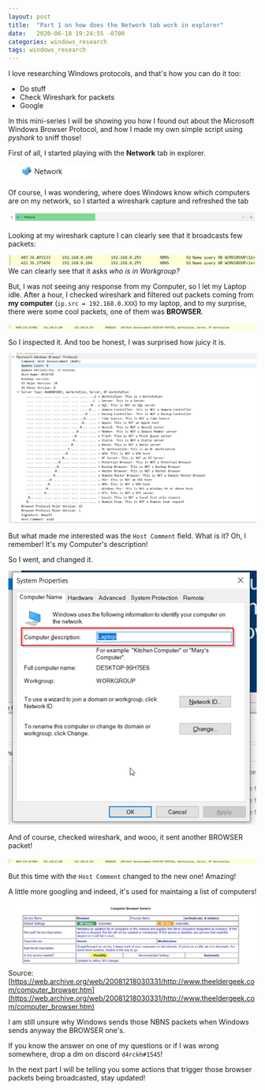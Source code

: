 ```yaml
---
layout: post
title:  "Part 1 on how does the Network tab work in explorer"
date:   2020-06-18 19:24:55 -0700
categories: windows_research
tags: windows_research
---
```


I love researching Windows protocols, and that's how you can do it too:
- Do stuff
- Check Wireshark for packets
- Google

In this mini-series I will be showing you how I found out about the Microsoft Windows Browser Protocol, and how I made my own simple script using _pyshark_ to sniff those!

First of all, I started playing with the **Network** tab in explorer.

![image](/assets/images/network-explorer.jpg)

Of course, I was wondering, where does Windows know which computers are on my network, so I started a wireshark capture and refreshed the tab

![image](/assets/images/network-explorer-refresh.png)

Looking at my wireshark capture I can clearly see that it broadcasts few packets:

![image](/assets/images/network-explorer-nbns-packets.png)
We can clearly see that it asks *who is in Workgroup?*

But, I was not seeing any response from my Computer, so I let my Laptop idle.
After a hour, I checked wireshark and filtered out packets coming from **my computer** (`ip.src = 192.168.0.XXX`) to my laptop, and to my surprise, there were some cool packets, one of them was **BROWSER**.

![image](/assets/images/network-explorer-browser-packet.png)

So I inspected it. And too be honest, I was surprised how juicy it is.

![image](/assets/images/network-explorer-browser-fields.png)

But what made me interested was the `Host Comment` field. What is it? Oh, I remember! It's my Computer's description!

So I went, and changed it.

![image](/assets/images/network-explorer-computer-props.png)

And of course, checked wireshark, and wooo, it sent another BROWSER packet!

![image](/assets/images/network-explorer-browser-packet2.png)

But this time with the `Host Comment` changed to the new one! Amazing!

A little more googling and indeed, it's used for maintaing a list of computers!

![image](/assets/images/browser-packet-description.png)
Source: [https://web.archive.org/web/20081218030331/http://www.theeldergeek.com/computer_browser.htm](https://web.archive.org/web/20081218030331/http://www.theeldergeek.com/computer_browser.htm)

I am still unsure why Windows sends those NBNS packets when Windows sends anyway the BROWSER one's. 

If you know the answer on one of my questions or if I was wrong somewhere, drop a dm on discord `d4rckh#1545`!

In the next part I will be telling you some actions that trigger those browser packets being broadcasted, stay updated!